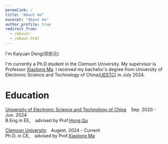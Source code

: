 ```yaml
---
permalink: /
title: "About me"
excerpt: "About me"
author_profile: true
redirect_from: 
  - /about/
  - /about.html
---
```


I'm Kaiyuan Deng(邓凯元)

I'm currently a Ph.D.student in the Clemson University. My supervisor is Professor [Xiaolong Ma](https://xiaolongma2016.com/). 
I received my bachelor's degree from University of Electronic Science and Technology of China[(UESTC)](https://www.uestc.edu.cn/) in July 2024.

Education
======

[University of Electronic Science and Technology of China](https://www.uestc.edu.cn/)  &ensp;  Sep. 2020 - Jun. 2024 <br/> 
B.Eng in EE, &ensp; advised by Prof.[Hong Qu](https://yjsjy.uestc.edu.cn/gmis/jcsjgl/dsfc/dsgrjj/11006?yxsh=08) 

[Clemson University](https://www.clemson.edu/cecas/departments/ece/)  &ensp; Augest. 2024 - Current <br/> 
Ph.D. in CE, &ensp; advised by Prof.[Xiaolong Ma](https://xiaolongma2016.com/) 
